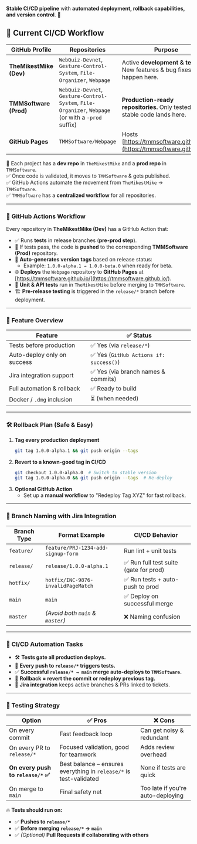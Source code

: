 **Stable CI/CD pipeline** with **automated deployment, rollback capabilities, and version control**. 🚀

## 🔷 Current CI/CD Workflow

| **GitHub Profile**   | **Repositories** | **Purpose** |
|----------------------|-----------------|-------------|
| **TheMikestMike (Dev)** | `WebQuiz-Devnet`, `Gesture-Control-System`, `File-Organizer`, `Webpage` | Active **development & testing**. New features & bug fixes happen here. |
| **TMMSoftware (Prod)** | `WebQuiz-Devnet`, `Gesture-Control-System`, `File-Organizer`, `Webpage` (or with a `-prod` suffix) | **Production-ready repositories.** Only tested, stable code lands here. |
| **GitHub Pages** | `TMMSoftware/Webpage` | Hosts [https://tmmsoftware.github.io/](https://tmmsoftware.github.io/) |

📌 Each project has a **dev repo** in `TheMikestMike` and a **prod repo** in `TMMSoftware`.<br>
✅ Once code is validated, it moves to `TMMSoftware` & gets published.<br>
✅ GitHub Actions automate the movement from `TheMikestMike` → `TMMSoftware`.<br>
✅ `TMMSoftware` has a **centralized workflow** for all repositories.<br>

---

### 🔄 GitHub Actions Workflow

Every repository in **TheMikestMike (Dev)** has a GitHub Action that:

- ✅ Runs **tests** in release branches (**pre-prod step**).
- 🚀 If tests pass, the code is **pushed** to the corresponding **TMMSoftware (Prod)** repository.
- 🔖 **Auto-generates version tags** based on release status:  
  - Example: `1.0.0-alpha.1 → 1.0.0-beta.0` when ready for beta.
- 🌐 **Deploys** the `Webpage` repository to **GitHub Pages** at [https://tmmsoftware.github.io/](https://tmmsoftware.github.io/).
- 🔬 **Unit & API tests** run in `TheMikestMike` before merging to `TMMSoftware`.
- 🏗️ **Pre-release testing** is triggered in the `release/*` branch before deployment.

---

### 🔧 Feature Overview

| Feature                        | ✅ Status |
|--------------------------------|----------|
| Tests before production        | ✅ Yes (via `release/*`) |
| Auto-deploy only on success    | ✅ Yes (`GitHub Actions if: success()`) |
| Jira integration support       | ✅ Yes (via branch names & commits) |
| Full automation & rollback     | ✅ Ready to build |
| Docker / `.dmg` inclusion      | ⏳ (when needed) |

---

### 🛠️ Rollback Plan (Safe & Easy)

1. **Tag every production deployment**  
   ```sh
   git tag 1.0.0-alpha.1 && git push origin --tags
   ```
2. **Revert to a known-good tag in CI/CD**  
   ```sh
   git checkout 1.0.0-alpha.0  # Switch to stable version
   git tag 1.0.0-alpha.0 && git push origin --tags  # Re-deploy
   ```
3. **Optional GitHub Action**  
   - Set up a **manual workflow** to "Redeploy Tag XYZ" for fast rollback.

---

### 🌱 Branch Naming with Jira Integration

| Branch Type | Format Example | CI/CD Behavior |
|------------|---------------|---------------|
| `feature/` | `feature/PRJ-1234-add-signup-form` | Run lint + unit tests |
| `release/` | `release/1.0.0-alpha.1` | ✅ Run full test suite (gate for prod) |
| `hotfix/` | `hotfix/INC-9876-invalidPageMatch` | ✅ Run tests + auto-push to prod |
| `main` | `main` | ✅ Deploy on successful merge |
| `master` | _(Avoid both `main` & `master`)_ | ❌ Naming confusion |

---

### 🚀 CI/CD Automation Tasks

- 🛠️ **Tests gate all production deploys.**
- 🔄 **Every push to `release/*` triggers tests.**
- ✅ **Successful `release/* → main` merge auto-deploys to `TMMSoftware`.**
- 🔀 **Rollback = revert the commit or redeploy previous tag.**
- 📌 **Jira integration** keeps active branches & PRs linked to tickets.

---

### 🔬 Testing Strategy

| Option                     | ✅ Pros | ❌ Cons |
|----------------------------|--------|---------|
| On every commit            | Fast feedback loop | Can get noisy & redundant |
| On every PR to `release/*` | Focused validation, good for teamwork | Adds review overhead |
| **On every push to `release/*` ✅** | Best balance – ensures everything in `release/*` is test-validated | None if tests are quick |
| On merge to `main` | Final safety net | Too late if you're auto-deploying |

🔥 **Tests should run on:**
- ✅ **Pushes to `release/*`**
- ✅ **Before merging `release/*` → `main`**
- ✅ _(Optional)_ **Pull Requests if collaborating with others**

